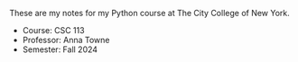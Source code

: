 These are my notes for my Python course at The City College of New York. 
  - Course: CSC 113
  - Professor: Anna Towne
  - Semester: Fall 2024
